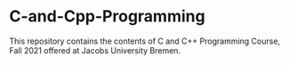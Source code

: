 # C-and-Cpp-Programming
This repository contains the contents of C and C++ Programming Course, Fall 2021 offered at Jacobs University Bremen.
